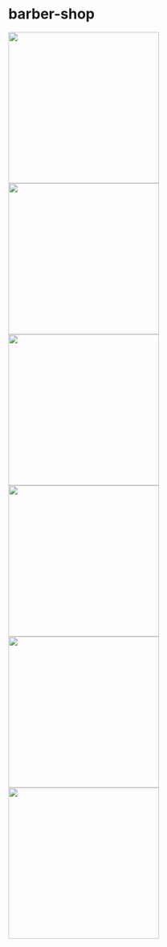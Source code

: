 # barber-shop

<div>

  <img src="https://user-images.githubusercontent.com/95106236/147479933-463a95a3-7619-400f-a441-96be72e7d759.png" width= 300px>
  <img src="https://user-images.githubusercontent.com/95106236/147479934-f65fc252-6d8c-455b-9659-469d5ae67a1a.png" width= 300px>
  <img src="https://user-images.githubusercontent.com/95106236/147479936-cc83b039-23e6-42fa-bbfd-c5044323fe55.png" width= 300px>
  <img src="https://user-images.githubusercontent.com/95106236/147479937-ce687ba2-7b37-4ff8-aab0-cbbbcb9e089d.png" width= 300px>
  <img src="https://user-images.githubusercontent.com/95106236/147479939-375795e3-d87e-4c25-afb7-949d29c79065.png" width= 300px>
  <img src="https://user-images.githubusercontent.com/95106236/147479942-3e687601-4ca1-457d-bfad-6961454afe45.png" width= 300px>

</div>
